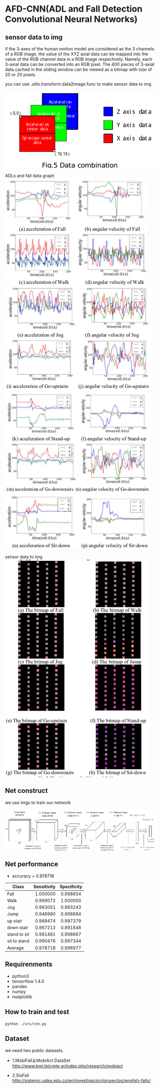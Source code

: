 # AFD-CNN(ADL and Fall Detection Convolutional Neural Networks)

## sensor data to img
if the 3-axes of the human motion model are considered as the 3 channels of a RGB image, the value of the XYZ axial data can be mapped into the value of the RGB channel data in a RGB image respectively. Namely, each 3-axial data can be converted into an RGB pixel. The 400 pieces of 3-axial data cached in the sliding window can be viewed as a bitmap with size of 20 or 20 pixels.


you can use .utils.transform.data2image func to make sensor data to img


![image_2](md/sensor_img.png)

ADLs and fall data graph
![image_3](md/a.png)
![image_4](md/b.png)
![image_5](md/c.png)
![image_5](md/d.png)

sensor data to img
![image_7](md/bit.png)



## Net construct

we use imgs to train our network

![image_1](md/AFD_cnn.png)



## Net performance
- accuracy = 0.978718

| Class        | Sensitivity    |Specificity  |
| ----- | -----:   | :----: |
| Fall        | 1.000000      |   0.998654    |
| Walk        | 0.969072      |   1.000000    |
| Jog        | 0.983051      |   0.993243    |
| Jump        | 0.948980      |   0.998684    |
| up stair | 0.989474      |   0.997379    |
| down stair|0.967213|0.991848|
| stand to sit|  0.981481      |   0.998667    |
| sit to stand | 0.990476      |   0.997344    |
| Average        | 0.978718      |   0.996977    |

## Requirenments
- python3
- tensorflow 1.4.0
- pandas
- numpy
- matplotlib


## How to train and test
    python ./src/cnn.py

## Dataset
we need two public datasets.

- 1.MobiFall＆MobiAct DataSet
http://www.bmi.teicrete.gr/index.php/research/mobiact

- 2.SisFall http://sistemic.udea.edu.co/en/investigacion/proyectos/english-falls/


